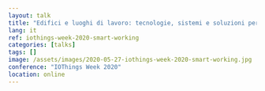 ```yaml
---
layout: talk
title: "Edifici e luoghi di lavoro: tecnologie, sistemi e soluzioni per lo Smart Working e lo Smart Workplace"
lang: it
ref: iothings-week-2020-smart-working
categories: [talks]
tags: []
image: /assets/images/2020-05-27-iothings-week-2020-smart-working.jpg
conference: "IOThings Week 2020"
location: online
---
```

